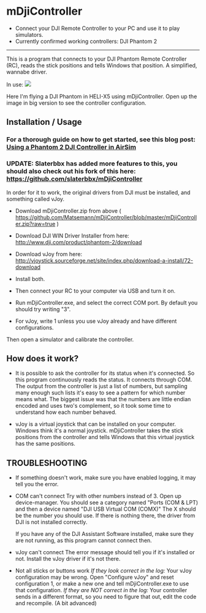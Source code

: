 mDjiController
===============
 - Connect your DJI Remote Controller to your PC and use it to play simulators.
 - Currently confirmed working controllers: DJI Phantom 2
-----------------------------------------------------------------------------


This is a program that connects to your DJI Phantom Remote Controller (RC),
reads the stick positions and tells Windows that position. A simplified, wannabe driver.

In use:
![](https://raw.githubusercontent.com/Matsemann/mDjiController/master/in_use.png)

Here I'm flying a DJI Phantom in HELI-X5 using mDjiController. Open up the image in big version to see the controller configuration.

Installation / Usage
------------

### For a thorough guide on how to get started, see this blog post: [Using a Phantom 2 DJI Controller in AirSim](https://timebutt.github.io/static/using-a-phantom-dji-controller-in-airsim/)

### UPDATE: Slaterbbx has added more features to this, you should also check out his fork of this here: https://github.com/slaterbbx/mDjiController

In order for it to work, the original drivers from DJI must be installed, and something called vJoy.

* Download mDjiController.zip from above ( https://github.com/Matsemann/mDjiController/blob/master/mDjiController.zip?raw=true )
* Download DJI WIN Driver Installer from here: http://www.dji.com/product/phantom-2/download
* Download vJoy from here: http://vjoystick.sourceforge.net/site/index.php/download-a-install/72-download

* Install both.
* Then connect your RC to your computer via USB and turn it on.

* Run mDjiController.exe, and select the correct COM port. By default you should try writing "3".
* For vJoy, write 1 unless you use vJoy already and have different configurations.

Then open a simulator and calibrate the controller.

How does it work?
-----------------

* It is possible to ask the controller for its status when it's connected. So this program continuously
	reads the status. It connects through COM. The output from the controller is just a list of numbers,
	but sampling many enough such lists it's easy to see a pattern for which number means what. The biggest issue
	was that the numbers are little endian encoded and uses two's complement, so it took some time to understand how
	each number behaved.
	
* vJoy is a virtual joystick that can be installed on your computer. Windows think it's a normal joystick. mDjiController
	takes the stick positions from the controller and tells Windows that this virtual joystick has the same positions.


TROUBLESHOOTING
---------------
* If something doesn't work, make sure you have enabled logging, it may tell you the error.

* COM can't connect
	Try with other numbers instead of 3. Open up device-manager.
	You should see a category named "Ports (COM & LPT) and then a device named "DJI USB Virtual COM (COMX)"
	The X should be the number you should use.
	If there is nothing there, the driver from DJI is not installed correctly.
	
	If you have any of the DJI Assistant Software installed, make sure they are not running, as this program
	cannot connect then.
	
* vJoy can't connect
	The error message should tell you if it's installed or not. Install the vJoy driver if it's not there.
	
* Not all sticks or buttons work
	*If they look correct in the log:*
	Your vJoy configuration may be wrong. Open "Configure vJoy" and reset configuration 1, or make a new one
	and tell mDjiController.exe to use that configuration.
	*If they are NOT correct in the log:*
	Your controller sends in a different format, so you need to figure that out, edit the code and recompile. 
	(A bit advanced)

	
